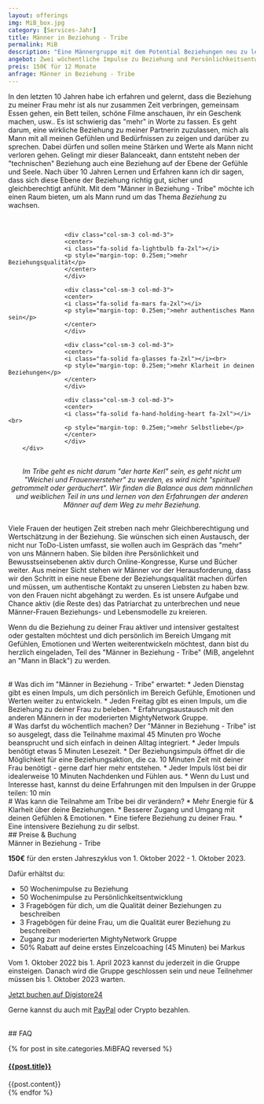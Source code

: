 ```yaml
---
layout: offerings
img: MiB_box.jpg
category: [Services-Jahr]
title: Männer in Beziehung - Tribe
permalink: MiB
description: "Eine Männergruppe mit dem Potential Beziehungen neu zu leben."
angebot: Zwei wöchentliche Impulse zu Beziehung und Persönlichkeitsentwicklung, moderierte online Männer Gruppe zum Austausch
preis: 150€ für 12 Monate
anfrage: Männer in Beziehung - Tribe
---
```


In den letzten 10 Jahren habe ich erfahren und gelernt, dass die Beziehung zu meiner Frau
mehr ist als nur zusammen Zeit verbringen, gemeinsam Essen gehen, ein Bett teilen,
schöne Filme anschauen, ihr ein Geschenk machen, usw.. Es ist schwierig
das "mehr" in Worte zu fassen. Es geht darum, eine wirkliche Beziehung zu meiner
Partnerin zuzulassen, mich als Mann mit all meinen Gefühlen und Bedürfnissen zu zeigen und
darüber zu sprechen. Dabei dürfen und sollen meine Stärken und Werte als Mann nicht
verloren gehen. Gelingt mir dieser Balanceakt, dann entsteht neben der "technischen"
Beziehung auch eine Beziehung auf der Ebene der Gefühle und Seele. Nach über 10 Jahren
Lernen und Erfahren kann ich dir sagen, dass sich diese Ebene der Beziehung richtig
gut, sicher und gleichberechtigt anfühlt. Mit dem "Männer in Beziehung - Tribe" möchte
ich einen Raum bieten, um als Mann rund um das Thema *Beziehung* zu wachsen.

<br>
<div class="container">
  <div class="row">

                    <div class="col-sm-3 col-md-3">
                    <center>
                    <i class="fa-solid fa-lightbulb fa-2xl"></i>
                    <p style="margin-top: 0.25em;">mehr Beziehungsqualität</p>
                    </center>
                    </div>

                    <div class="col-sm-3 col-md-3">
                    <center>
                    <i class="fa-solid fa-mars fa-2xl"></i>
                    <p style="margin-top: 0.25em;">mehr authentisches Mann sein</p>
                    </center>
                    </div>

                    <div class="col-sm-3 col-md-3">
                    <center>
                    <i class="fa-solid fa-glasses fa-2xl"></i><br>
                    <p style="margin-top: 0.25em;">mehr Klarheit in deinen Beziehungen</p>
                    </center>
                    </div>

                    <div class="col-sm-3 col-md-3">
                    <center>
                    <i class="fa-solid fa-hand-holding-heart fa-2xl"></i><br>
                    <p style="margin-top: 0.25em;">mehr Selbstliebe</p>
                    </center>
                    </div>
        </div>
</div>
<br>

<center><i>Im Tribe geht es nicht darum "der harte Kerl" sein, es geht nicht um "Weichei und
Frauenversteher" zu werden, es wird nicht "spirituell getrommelt oder geräuchert".
Wir finden die Balance aus dem männlichen und weiblichen Teil in uns und lernen
von den Erfahrungen der anderen Männer auf dem Weg zu mehr Beziehung.</i></center><br>

Viele Frauen der heutigen Zeit streben nach mehr Gleichberechtigung und Wertschätzung
in der Beziehung. Sie wünschen sich einen Austausch, der nicht nur ToDo-Listen umfasst,
sie wollen auch im Gespräch das "mehr" von uns Männern haben. Sie bilden ihre
Persönlichkeit und Bewusstseinsebenen aktiv durch Online-Kongresse, Kurse und Bücher weiter.
Aus meiner Sicht stehen wir Männer vor der Herausforderung, dass wir den Schritt
in eine neue Ebene der Beziehungsqualität machen dürfen und müssen, um authentische
Kontakt zu unseren Liebsten zu haben bzw. von den Frauen nicht abgehängt zu werden.
Es ist unsere Aufgabe und Chance aktiv (die Reste des) das Patriarchat zu unterbrechen
und neue Männer-Frauen Beziehungs- und Lebensmodelle zu kreieren.

Wenn du die Beziehung zu deiner Frau aktiver und intensiver gestaltest oder gestalten
möchtest und dich persönlich im Bereich Umgang mit Gefühlen, Emotionen und Werten
weiterentwickeln möchtest, dann bist du herzlich eingeladen, Teil des
"Männer in Beziehung - Tribe" (MiB, angelehnt an "Mann in Black") zu werden.

<br>
# Was dich im "Männer in Beziehung - Tribe" erwartet:
* Jeden Dienstag gibt es einen Impuls, um dich persönlich im Bereich Gefühle, Emotionen
 und Werten weiter zu entwickeln.
* Jeden Freitag gibt es einen Impuls, um die Beziehung zu deiner Frau zu beleben.
* Erfahrungsaustausch mit den anderen Männern in der moderierten MightyNetwork Gruppe.

<br>
# Was darfst du wöchentlich machen?
Der "Männer in Beziehung - Tribe" ist so ausgelegt, dass die Teilnahme maximal 45 Minuten
pro Woche beansprucht und sich einfach in deinen Alltag integriert.
* Jeder Impuls benötigt etwas 5 Minuten Lesezeit.
* Der Beziehungsimpuls öffnet dir die Möglichkeit für eine Beziehungsaktion, die
  ca. 10 Minuten Zeit mit deiner Frau benötigt - gerne darf hier mehr entstehen.
* Jeder Impuls löst bei dir idealerweise 10 Minuten Nachdenken und Fühlen aus.
* Wenn du Lust und Interesse hast, kannst du deine Erfahrungen mit den Impulsen
in der Gruppe teilen: 10 min

<br>
# Was kann die Teilnahme am Tribe bei dir verändern?
* Mehr Energie für & Klarheit über deine Beziehungen.
* Besserer Zugang und Umgang mit deinen Gefühlen & Emotionen.
* Eine tiefere Beziehung zu deiner Frau.
* Eine intensivere Beziehung zu dir selbst.

<br>
## Preise & Buchung
<div class="panel panel-info">
<div class="panel-heading">Männer in Beziehung - Tribe</div>
<div class="panel-body">
  <p><b>150€</b> für den ersten Jahreszyklus von 1. Oktober 2022 - 1. Oktober 2023.</p>
  <p>Dafür erhältst du:
  <ul>
  <li>50 Wochenimpulse zu Beziehung</li>
  <li>50 Wochenimpulse zu Persönlichkeitsentwicklung</li>
  <li>3 Fragebögen für dich, um die Qualität deiner Beziehungen zu beschreiben</li>
  <li>3 Fragebögen für deine Frau, um die Qualität eurer Beziehung zu beschreiben</li>
  <li>Zugang zur moderierten MightyNetwork Gruppe</li>
  <li>50% Rabatt auf deine erstes Einzelcoaching (45 Minuten) bei Markus</li>
  </ul></p>
  <p>Vom 1. Oktober 2022 bis 1. April 2023 kannst du jederzeit in die Gruppe einsteigen.
  Danach wird die Gruppe geschlossen sein und neue Teilnehmer müssen bis 1. Oktober 2023 warten.</p>
  <p><a href="https://www.digistore24.com/product/459978" target="_blank" class="btn btn-primary">Jetzt buchen auf Digistore24</a></p>
  <p>Gerne kannst du auch mit <a href="https://paypal.me/turtletrafo/150">PayPal</a> oder Crypto bezahlen.
  </p>
</div>
</div>



<br>
## FAQ
<div class="panel-group" id="accordion" role="tablist" aria-multiselectable="true">
  <div class="panel panel-default">

  {% for post in site.categories.MiBFAQ reversed %}
    <div class="panel-heading" role="tab" id="{{post.anker}}Head">
      <h4 class="panel-title">
        <a rclass="collapsed" ole="button" data-toggle="collapse" data-parent="#accordion" href="#{{post.anker}}Role" aria-expanded="false" aria-controls="{{post.anker}}">
          {{post.title}}
        </a>
      </h4>
    </div>
    <div id="{{post.anker}}Role" class="panel-collapse collapse" role="tabpanel" aria-labelledby="{{post.anker}}Head">
      <div class="panel-body">
        {{post.content}}
      </div>
    </div>
  {% endfor %}

  </div>
</div>
